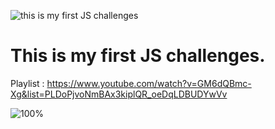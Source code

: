 ![this is my first JS challenges](https://bs-uploads.toptal.io/blackfish-uploads/components/seo/content/og_image_file/og_image/1264473/0211_JavaScript-Coding-Challenge_Luke-Social-a70614b9438520ac86c4a5eab56b6ece.png)

# This is my first JS challenges.

Playlist : https://www.youtube.com/watch?v=GM6dQBmc-Xg&list=PLDoPjvoNmBAx3kiplQR_oeDqLDBUDYwVv

![100%](https://progress-bar.dev/100/?title=Done)

